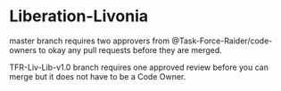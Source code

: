 # Liberation-Livonia

master branch requires two approvers from @Task-Force-Raider/code-owners to okay any pull requests before they are merged. 

TFR-Liv-Lib-v1.0 branch requires one approved review before you can merge but it does not have to be a Code Owner.

